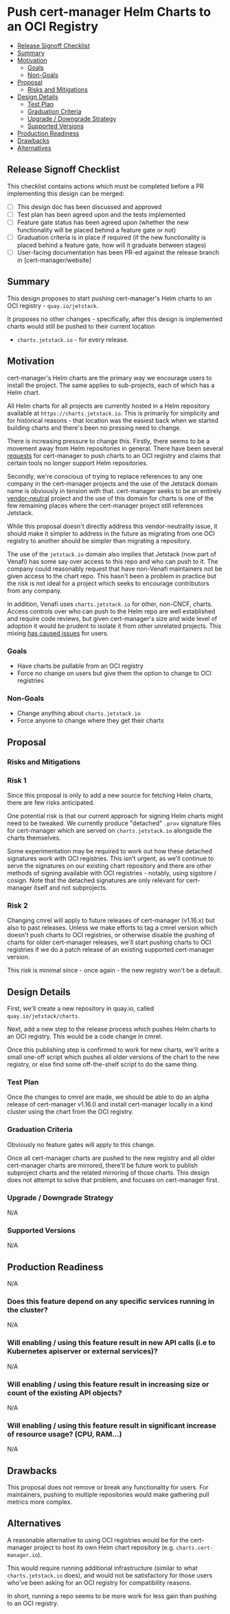 <!--
This template is adapted from Kubernetes Enhancements KEP template https://raw.githubusercontent.com/kubernetes/enhancements/a86942e8ba802d0035ec7d4a9c992f03bca7dce9/keps/NNNN-kep-template/README.md
-->

# Push cert-manager Helm Charts to an OCI Registry

<!-- toc -->
- [Release Signoff Checklist](#release-signoff-checklist)
- [Summary](#summary)
- [Motivation](#motivation)
  - [Goals](#goals)
  - [Non-Goals](#non-goals)
- [Proposal](#proposal)
  - [Risks and Mitigations](#risks-and-mitigations)
- [Design Details](#design-details)
  - [Test Plan](#test-plan)
  - [Graduation Criteria](#graduation-criteria)
  - [Upgrade / Downgrade Strategy](#upgrade--downgrade-strategy)
  - [Supported Versions](#supported-versions)
- [Production Readiness](#production-readiness)
- [Drawbacks](#drawbacks)
- [Alternatives](#alternatives)
<!-- /toc -->

## Release Signoff Checklist

This checklist contains actions which must be completed before a PR implementing this design can be merged:

- [ ] This design doc has been discussed and approved
- [ ] Test plan has been agreed upon and the tests implemented
- [ ] Feature gate status has been agreed upon (whether the new functionality will be placed behind a feature gate or not)
- [ ] Graduation criteria is in place if required (if the new functionality is placed behind a feature gate, how will it graduate between stages)
- [ ] User-facing documentation has been PR-ed against the release branch in [cert-manager/website]

## Summary

<!--
This section is important for producing high-quality, user-focused
documentation such as release notes.

A good summary is probably around a paragraph in length.

[documentation style guide]: https://github.com/kubernetes/community/blob/master/contributors/guide/style-guide.md
-->

This design proposes to start pushing cert-manager's Helm charts to an OCI registry - `quay.io/jetstack`.

It proposes no other changes - specifically, after this design is implemented charts would still be pushed to their current location
- `charts.jetstack.io` - for every release.

## Motivation

<!--
This section is for explicitly listing the motivation, goals, and non-goals of
the proposed enhancement.  Describe why the change is important and the benefits to users. The
motivation section can optionally provide links to
demonstrate the interest in this functionality amongst the community.
-->

cert-manager's Helm charts are the primary way we encourage users to install the project. The same applies to sub-projects, each of which
has a Helm chart.

All Helm charts for all projects are currently hosted in a Helm repository available at `https://charts.jetstack.io`. This is primarily
for simplicity and for historical reasons - that location was the easiest back when we started building charts and there's been no pressing
need to change.

There is increasing pressure to change this. Firstly, there seems to be a movement away from Helm repositories in general.
There have been several [requests](https://github.com/cert-manager/cert-manager/issues/5566) for cert-manager to push charts to an OCI registry
and claims that certain tools no longer support Helm repositories.

Secondly, we're conscious of trying to replace references to any one company in the cert-manager projects and the use of the Jetstack
domain name is obviously in tension with that. cert-manager seeks to be an entirely [vendor-neutral](https://contribute.cncf.io/maintainers/community/vendor-neutrality/)
project and the use of this domain for charts is one of the few remaining places where the cert-manager project still references Jetstack.

While this proposal doesn't directly address this vendor-neutrality issue, it should make it simpler to address in the future as
migrating from one OCI registry to another should be simpler than migrating a repository.

The use of the `jetstack.io` domain also implies that Jetstack (now part of Venafi) has some say over access to this repo and who can push to it.
The company could reasonably request that have non-Venafi maintainers not be given access to the chart repo. This hasn't been a problem in practice
but the risk is not ideal for a project which seeks to encourage contributors from any company.

In addition, Venafi uses `charts.jetstack.io` for other, non-CNCF, charts. Access controls over who can push to the Helm repo are well
established and require code reviews, but given cert-manager's size and wide level of adoption it would be prudent to isolate it from
other unrelated projects. This mixing [has caused issues](https://github.com/cert-manager/cert-manager/issues/7117) for users.

### Goals

<!--
List specific goals. What is this proposal trying to achieve? How will we
know that this has succeeded?
-->

- Have charts be pullable from an OCI registry
- Force no change on users but give them the option to change to OCI registries

### Non-Goals

<!--
What is out of scope for this proposal? Listing non-goals helps to focus discussion
and make progress.
-->

- Change anything about `charts.jetstack.io`
- Force anyone to change where they get their charts

## Proposal

<!--
This is where we get down to the specifics of what the proposal actually is.
What is the desired outcome and how do we measure success?
This should have enough detail that reviewers can understand exactly what
you're proposing, but should not include things like API designs or
implementation- those should go into "Design Details" below.
-->

### Risks and Mitigations

<!--
What are the risks of this proposal, and how do we mitigate? Think broadly.
For example, consider both security and how this will impact the larger
Kubernetes/PKI ecosystem.
-->

### Risk 1

Since this proposal is only to add a new source for fetching Helm charts, there are few risks anticipated.

One potential risk is that our current approach for signing Helm charts might need to be tweaked. We currently produce
"detached" `.prov` signature files for cert-manager which are served on `charts.jetstack.io` alongside the charts
themselves.

Some experimentation may be required to work out how these detached signatures work with OCI registries. This isn't
urgent, as we'll continue to serve the signatures on our existing chart repository and there are other methods of
signing available with OCI registries - notably, using sigstore / cosign. Note that the detached signatures are only
relevant for cert-manager itself and not subprojects.

### Risk 2

Changing cmrel will apply to future releases of cert-manager (v1.16.x) but also to past releases. Unless we make
efforts to tag a cmrel version which doesn't push charts to OCI registries, or otherwise disable the pushing of
charts for older cert-manager releases, we'll start pushing charts to OCI registries if we do a patch release of an
existing supported cert-manager version.

This risk is minimal since - once again - the new registry won't be a default.

## Design Details

<!--
This section should contain enough information that the specifics of your
change are understandable. This may include API specs (though not always
required) or even code snippets. If there's any ambiguity about HOW your
proposal will be implemented, this is the place to discuss them.
-->

First, we'll create a new repository in quay.io, called `quay.io/jetstack/charts`.

Next, add a new step to the release process which pushes Helm charts to an OCI registry. This would be a code change in cmrel.

Once this publishing step is confirmed to work for new charts, we'll write a small one-off script which pushes all older versions
of the chart to the new registry, or else find some off-the-shelf script to do the same thing.

### Test Plan

<!---
Describe how the new functionality will be tested (unit tests, integration tests (if applicable), e2e tests)
-->

Once the changes to cmrel are made, we should be able to do an alpha release of cert-manager v1.16.0 and install
cert-manager locally in a kind cluster using the chart from the OCI registry.

### Graduation Criteria

Obviously no feature gates will apply to this change.

Once all cert-manager charts are pushed to the new registry and all older cert-manager charts are mirrored,
there'll be future work to publish subproject charts and the related mirroring of those charts. This design
does not attempt to solve that problem, and focuses on cert-manager first.

### Upgrade / Downgrade Strategy

<!--
Will this feature affect upgrade/downgrade of cert-manager?
-->

N/A

### Supported Versions

<!--
What versions of Kubernetes (and other external services if applicable) will this feature support?
-->

N/A

## Production Readiness
<!--
This section should confirm that the feature can be safely operated in production environment and can be disabled or rolled back in case it is found to increase failures.
-->

N/A

### Does this feature depend on any specific services running in the cluster?

<!--
For example, are external dependencies such as ingress controllers, third party CRDs etc required for this feature to function?
-->

N/A

### Will enabling / using this feature result in new API calls (i.e to Kubernetes apiserver or external services)?

<!--
We should ensure that cert-manager does not hammer any external services with excessive calls.
Consider whether there will be sufficient backoff if any external calls fail and need to be retried.
-->

N/A

### Will enabling / using this feature result in increasing size or count of the existing API objects?

<!--
For example, will cert-manager `CustomResourceDefinition`s increase in size, will there be more `Secret`s or `CertificateRequest`s created?
-->

N/A

### Will enabling / using this feature result in significant increase of resource usage? (CPU, RAM...)

<!--
For example, will implementing this feature result in more objects being cache thus increasing memory consumption?
-->

N/A

## Drawbacks

<!--
Why should this proposal _not_ be implemented?
-->

This proposal does not remove or break any functionality for users. For maintainers, pushing to multiple repositories would make gathering pull metrics more complex.

## Alternatives

<!--
What other approaches did you consider, and why did you rule them out? These do
not need to be as detailed as the proposal, but should include enough
information to express the idea and why it was not acceptable.
-->

A reasonable alternative to using OCI registries would be for the cert-manager project to host its own
Helm chart repository (e.g. `charts.cert-manager.io`).

This would require running additional infrastructure (similar to what `charts.jetstack.io` does), and would
not be satisfactory for those users who've been asking for an OCI registry for compatibility reasons.

In short, running a repo seems to be more work for less gain than pushing to an OCI registry.

